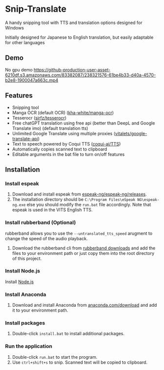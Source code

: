 # Snip-Translate
A handy snipping tool with TTS and translation options designed for Windows

Initially designed for Japanese to English translation, but easily adaptable for other languages

## Demo
No gpu demo
https://github-production-user-asset-6210df.s3.amazonaws.com/83382087/238321576-61be4b33-d40a-4570-b2e8-1900047a663c.mp4

## Features

- Snipping tool
- Manga OCR (default OCR) ([kha-white/manga-ocr](https://github.com/kha-white/manga-ocr))
- Tesserocr ([sirfz/tesserocr](https://github.com/sirfz/tesserocr))
- Free chatGPT translation using free api (better than DeepL and Google Translate imo) (default translation tts)
- Unlimited Google Translate using multiple proxies ([vitalets/google-translate-api](https://github.com/vitalets/google-translate-api))
- Text to speech powered by Coqui TTS ([coqui-ai/TTS](https://github.com/coqui-ai/TTS))
- Automatically copies scanned text to clipboard
- Editable arguments in the bat file to turn on/off features

## Installation

### Install espeak

1. Download and install espeak from [espeak-ng/espeak-ng/releases](https://github.com/espeak-ng/espeak-ng/releases/).
2. The installation directory should be `C:\Program Files\eSpeak NG\espeak-ng.exe` else you should modify the `run.bat` file accordingly.
Note that espeak is used in the VITS English TTS.

### Install rubberband (Optional)

rubberband allows you to use the `--untranslated_tts_speed` arugment to change the speed of the audio playback.

1. Download the rubberband cli from [rubberband downloads](https://breakfastquay.com/rubberband/index.html) and add the files to your environment path or just copy them into the root directory of this project.

### Install Node.js

Install [Node.js](https://nodejs.org/en)

### Install Anaconda

1. Download and install Anaconda from [anaconda.com/download](https://www.anaconda.com/download/) and add it to your environment path.

### Install packages

1. Double-click `install.bat` to install additional packages.

### Run the application

1. Double-click `run.bat` to start the program.
2. Use `ctrl+shift+s` to snip. Scanned text will be copied to clipboard.
